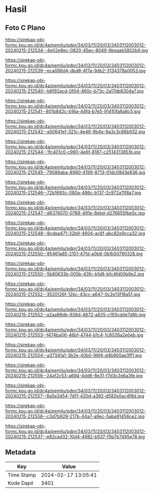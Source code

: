 # Hasil

## Foto C Plano

https://sirekap-obj-formc.kpu.go.id/dc4a/pemilu/pdpr/34/03/11/20/03/3403112003012-20240215-212534--4e02e8ec-0820-45ec-8049-6beaab5802b9.jpg

https://sirekap-obj-formc.kpu.go.id/dc4a/pemilu/pdpr/34/03/11/20/03/3403112003012-20240215-212539--eca086d4-dbd8-4f7a-9db2-3134378a0053.jpg

https://sirekap-obj-formc.kpu.go.id/dc4a/pemilu/pdpr/34/03/11/20/03/3403112003012-20240215-212540--b6f92acd-0f04-460c-b73c-2a17db8304a7.jpg

https://sirekap-obj-formc.kpu.go.id/dc4a/pemilu/pdpr/34/03/11/20/03/3403112003012-20240215-212541--801b842c-b16a-44fd-b7e5-91410fa8a8c5.jpg

https://sirekap-obj-formc.kpu.go.id/dc4a/pemilu/pdpr/34/03/11/20/03/3403112003012-20240215-212542--a50641e1-321c-4e46-9b4e-9a3c3c86b932.jpg

https://sirekap-obj-formc.kpu.go.id/dc4a/pemilu/pdpr/34/03/11/20/03/3403112003012-20240215-212544--1fc401c0-c990-4e6f-8187-c2514313851b.jpg

https://sirekap-obj-formc.kpu.go.id/dc4a/pemilu/pdpr/34/03/11/20/03/3403112003012-20240215-212545--79086aba-8960-4199-8713-01dc08d3e836.jpg

https://sirekap-obj-formc.kpu.go.id/dc4a/pemilu/pdpr/34/03/11/20/03/3403112003012-20240215-212546--72b1693c-080a-486c-b137-2c972a11f8a7.jpg

https://sirekap-obj-formc.kpu.go.id/dc4a/pemilu/pdpr/34/03/11/20/03/3403112003012-20240215-212547--d6374070-0788-491e-8ebd-d276655fbe5c.jpg

https://sirekap-obj-formc.kpu.go.id/dc4a/pemilu/pdpr/34/03/11/20/03/3403112003012-20240215-212548--8cdea471-32b9-4604-ac6f-abc82e9cca32.jpg

https://sirekap-obj-formc.kpu.go.id/dc4a/pemilu/pdpr/34/03/11/20/03/3403112003012-20240215-212550--95461a85-2151-47fd-a0b8-0b1b50790328.jpg

https://sirekap-obj-formc.kpu.go.id/dc4a/pemilu/pdpr/34/03/11/20/03/3403112003012-20240215-212550--5b80633b-005b-43fc-b1d8-bfc4fd00b9e2.jpg

https://sirekap-obj-formc.kpu.go.id/dc4a/pemilu/pdpr/34/03/11/20/03/3403112003012-20240215-212552--3520126f-12bc-43cc-a647-0c2e13f18a51.jpg

https://sirekap-obj-formc.kpu.go.id/dc4a/pemilu/pdpr/34/03/11/20/03/3403112003012-20240215-212552--a2aa98db-938d-4872-a835-c193cdde7d8b.jpg

https://sirekap-obj-formc.kpu.go.id/dc4a/pemilu/pdpr/34/03/11/20/03/3403112003012-20240215-212553--f474ba06-46bf-4744-b1c4-1c8026a2e0eb.jpg

https://sirekap-obj-formc.kpu.go.id/dc4a/pemilu/pdpr/34/03/11/20/03/3403112003012-20240215-212554--a37341a1-3b2e-40b0-96f4-d4b900ae3ff1.jpg

https://sirekap-obj-formc.kpu.go.id/dc4a/pemilu/pdpr/34/03/11/20/03/3403112003012-20240215-212556--24af2c53-a694-4dd6-8e31-f7d3c2e6a3fe.jpg

https://sirekap-obj-formc.kpu.go.id/dc4a/pemilu/pdpr/34/03/11/20/03/3403112003012-20240215-212557--8a5e2d54-7d11-420d-a392-d582e0ac4f8d.jpg

https://sirekap-obj-formc.kpu.go.id/dc4a/pemilu/pdpr/34/03/11/20/03/3403112003012-20240215-212558--c3d7b929-217b-44a7-a9ec-5aba91456ce2.jpg

https://sirekap-obj-formc.kpu.go.id/dc4a/pemilu/pdpr/34/03/11/20/03/3403112003012-20240215-212537--e82cad32-10d4-4982-b537-f5b7b7495e78.jpg


## Metadata

| Key        | Value               |
| ---------- | ------------------- |
| Time Stamp | 2024-02-17 13:05:41 |
| Kode Dapil | 3401                |



